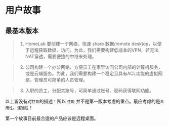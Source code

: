 # 用户故事

## 最基本版本

> 1. HomeLab 要创建一个网络，快速 share 数据/remote desktop，以便于远程获取数据、访问。为此，我们需要构建低成本的VPN，若无法NAT穿透，需要便捷的中继来处理。

> 2. 公司构建一个办公网络，方便员工在家里访问公司内部的计算机服务，或是云端服务。为此，我们需要构建一个稳定且具有ACL功能的虚拟网络，管理员可简单的人员管理。

> 3. 入职的员工，分配其账号，可简单通过账号、密码获得联网功能。

以上皆没有对`性能`的描述！所以 `性能` 并不是第一版本考虑的重点。最应考虑的是`易用性`、`连通性`！

第一个故事目前最合适的产品应该是远程桌面。
